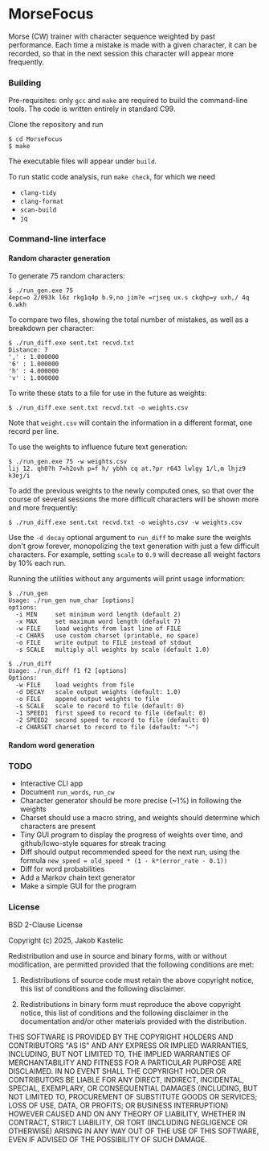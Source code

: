 # MorseFocus

Morse (CW) trainer with character sequence weighted by past performance. Each
time a mistake is made with a given character, it can be recorded, so that in
the next session this character will appear more frequently.

### Building

Pre-requisites: only `gcc` and `make` are required to build the command-line
tools. The code is written entirely in standard C99.

Clone the repository and run

    $ cd MorseFocus
    $ make

The executable files will appear under `build`.

To run static code analysis, run `make check`, for which we need

- `clang-tidy`
- `clang-format`
- `scan-build`
- `jq`

### Command-line interface

#### Random character generation

To generate 75 random characters:

    $ ./run_gen.exe 75
    4epc=o 2/093k l6z rkg1q4p b.9,no jim?e =rjseq ux.s ckqhp=y uxh,/ 4q 6.wkh

To compare two files, showing the total number of mistakes, as well as a
breakdown per character:

    $ ./run_diff.exe sent.txt recvd.txt
    Distance: 7
    ',' : 1.000000
    '6' : 1.000000
    'h' : 4.000000
    'v' : 1.000000

To write these stats to a file for use in the future as weights:

    $ ./run_diff.exe sent.txt recvd.txt -o weights.csv

Note that `weight.csv` will contain the information in a different format,
one record per line.

To use the weights to influence future text generation:

    $ ./run_gen.exe 75 -w weights.csv
    lij 12. qh0?h 7=h2ovh p=f h/ ybhh cq at.?pr r643 lwlgy 1/l,m lhjz9 k3ej/i

To add the previous weights to the newly computed ones, so that over the course
of several sessions the more difficult characters will be shown more and more
frequently:

    $ ./run_diff.exe sent.txt recvd.txt -o weights.csv -w weights.csv

Use the `-d decay` optional argument to `run_diff` to make sure the weights
don't grow forever, monopolizing the text generation with just a few difficult
characters. For example, setting `scale` to `0.9` will decrease all weight
factors by 10% each run.

Running the utilities without any arguments will print usage information:

    $ ./run_gen
    Usage: ./run_gen num_char [options]
    options:
      -i MIN     set minimum word length (default 2)
      -x MAX     set maximum word length (default 7)
      -w FILE    load weights from last line of FILE
      -c CHARS   use custom charset (printable, no space)
      -o FILE    write output to FILE instead of stdout
      -s SCALE   multiply all weights by scale (default 1.0)

    $ ./run_diff
    Usage: ./run_diff f1 f2 [options]
    Options:
      -w FILE    load weights from file
      -d DECAY   scale output weights (default: 1.0)
      -o FILE    append output weights to file
      -s SCALE   scale to record to file (default: 0)
      -1 SPEED1  first speed to record to file (default: 0)
      -2 SPEED2  second speed to record to file (default: 0)
      -c CHARSET charset to record to file (default: "~")

#### Random word generation

### TODO

- Interactive CLI app
- Document `run_words`, `run_cw`
- Character generator should be more precise (~1%) in following the weights
- Charset should use a macro string, and weights should determine which
  characters are present
- Tiny GUI program to display the progress of weights over time, and
  github/lcwo-style squares for streak tracing
- Diff should output recommended speed for the next run, using the formula
  `new_speed = old_speed * (1 - k*(error_rate - 0.1))`
- Diff for word probabilities
- Add a Markov chain text generator
- Make a simple GUI for the program

### License

BSD 2-Clause License

Copyright (c) 2025, Jakob Kastelic

Redistribution and use in source and binary forms, with or without
modification, are permitted provided that the following conditions are met:

1. Redistributions of source code must retain the above copyright notice, this
   list of conditions and the following disclaimer.

2. Redistributions in binary form must reproduce the above copyright notice,
   this list of conditions and the following disclaimer in the documentation
   and/or other materials provided with the distribution.

THIS SOFTWARE IS PROVIDED BY THE COPYRIGHT HOLDERS AND CONTRIBUTORS "AS IS"
AND ANY EXPRESS OR IMPLIED WARRANTIES, INCLUDING, BUT NOT LIMITED TO, THE
IMPLIED WARRANTIES OF MERCHANTABILITY AND FITNESS FOR A PARTICULAR PURPOSE ARE
DISCLAIMED. IN NO EVENT SHALL THE COPYRIGHT HOLDER OR CONTRIBUTORS BE LIABLE
FOR ANY DIRECT, INDIRECT, INCIDENTAL, SPECIAL, EXEMPLARY, OR CONSEQUENTIAL
DAMAGES (INCLUDING, BUT NOT LIMITED TO, PROCUREMENT OF SUBSTITUTE GOODS OR
SERVICES; LOSS OF USE, DATA, OR PROFITS; OR BUSINESS INTERRUPTION) HOWEVER
CAUSED AND ON ANY THEORY OF LIABILITY, WHETHER IN CONTRACT, STRICT LIABILITY,
OR TORT (INCLUDING NEGLIGENCE OR OTHERWISE) ARISING IN ANY WAY OUT OF THE USE
OF THIS SOFTWARE, EVEN IF ADVISED OF THE POSSIBILITY OF SUCH DAMAGE.
